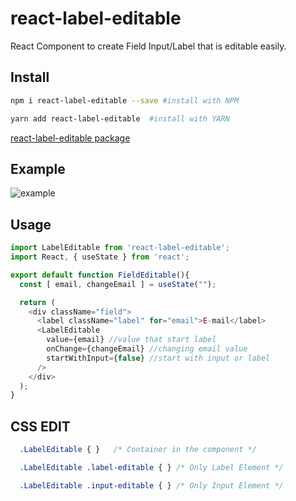 # react-label-editable

React Component to create Field Input/Label that is editable easily.

## Install

```bash
npm i react-label-editable --save #install with NPM
```

```bash
yarn add react-label-editable  #install with YARN
```

[react-label-editable package](https://www.npmjs.com/package/react-label-editable)

## Example

![example](https://github.com/alandev2/react-label-editable/blob/master/assets/example_.gif)

## Usage

```js | pure 
import LabelEditable from 'react-label-editable';
import React, { useState } from 'react';

export default function FieldEditable(){
  const [ email, changeEmail ] = useState("");

  return (
    <div className="field">
      <label className="label" for="email">E-mail</label>
      <LabelEditable 
        value={email} //value that start label
        onChange={changeEmail} //changing email value
        startWithInput={false} //start with input or label
      />
    </div>
  );
}
```

## CSS EDIT

```css | pure
  .LabelEditable { }   /* Container in the component */

  .LabelEditable .label-editable { } /* Only Label Element */

  .LabelEditable .input-editable { } /* Only Input Element */
```